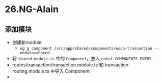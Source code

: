 # 26.NG-Alain

## 添加模块

- 创建新module	
  - `ng g component /src/app/shared/components/esso-transaction --module=shared`
- 将 `shared.module.ts` 中的 `Component`，放入 `const COMPONENTS_ENTRY`
- routes/transaction/transaction.module.ts 和 transaction-routing.module.ts 中导入 Component
- 

